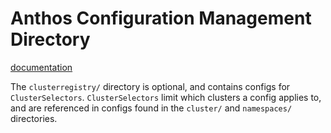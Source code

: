 # Anthos Configuration Management Directory

[documentation](https://cloud.google.com/anthos-config-management/docs/repo)

The `clusterregistry/` directory is optional, and contains configs for 
`ClusterSelectors`. `ClusterSelectors` limit which clusters a config applies to,
and are referenced in configs found in the `cluster/` and `namespaces/`
directories.

